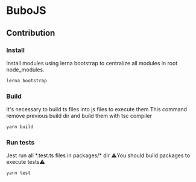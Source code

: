 # BuboJS

## Contribution

### Install

Install modules using lerna bootstrap to centralize all modules in root node_modules.

```bash
lerna bootstrap
```

### Build

It's necessary to build ts files into js files to execute them
This command remove previous build dir and build them with tsc compiler

```bash
yarn build
```

### Run tests

Jest run all \*.test.ts files in packages/\* dir
⚠️You should build packages to execute tests⚠️

```bash
yarn test
```
